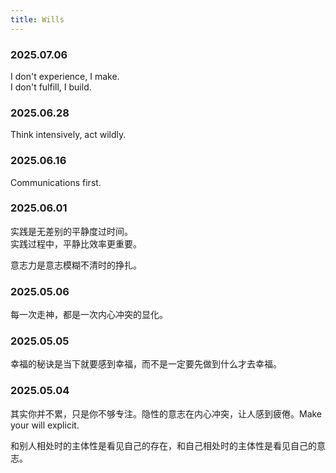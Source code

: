 ```yaml
---
title: Wills
---
```


### 2025.07.06

I don't experience, I make.  
I don't fulfill, I build.

### 2025.06.28

Think intensively, act wildly.

### 2025.06.16

Communications first.

### 2025.06.01

实践是无差别的平静度过时间。  
实践过程中，平静比效率更重要。

意志力是意志模糊不清时的挣扎。

### 2025.05.06

每一次走神，都是一次内心冲突的显化。

### 2025.05.05

幸福的秘诀是当下就要感到幸福，而不是一定要先做到什么才去幸福。

### 2025.05.04

其实你并不累，只是你不够专注。隐性的意志在内心冲突，让人感到疲倦。Make your will explicit.

和别人相处时的主体性是看见自己的存在，和自己相处时的主体性是看见自己的意志。
